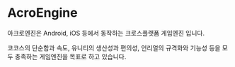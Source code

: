 # AcroEngine

아크로엔진은 Android, iOS 등에서 동작하는 크로스플랫폼 게임엔진 입니다.

코코스의 단순함과 속도, 유니티의 생산성과 편의성, 언리얼의 규격화와 기능성 등을 모두 충족하는 게임엔진을 목표로 하고 있습니다.

